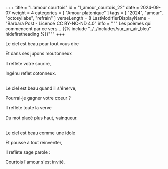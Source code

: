 +++
title = "L'amour courtois"
id = "l_amour_courtois_22"
date = 2024-09-07
weight = 4
categories = [ "Amour platonique" ]
tags = [ "2024", "amour", "octosyllabe", "refrain" ]
verseLength = 8
LastModifierDisplayName = "Barbara Post - Licence CC BY-NC-ND 4.0"
info = """
Les poèmes qui commencent par ce vers...
{{% include "../../includes/sur_un_air_bleu" hidefirstheading %}}"""
+++

Le ciel est beau pour tout vous dire

Et dans ses jupons moutonneux

Il reflète votre sourire,

Ingénu reflet cotonneux.

 \
Le ciel est beau quand il s'énerve,

Pourrai-je gagner votre coeur ?

Il reflète toute la verve

Du mot placé plus haut, vainqueur.

 \
Le ciel est beau comme une idole

Et pousse à tout réinventer,

Il reflète sage parole :

Courtois l'amour s'est invité.

